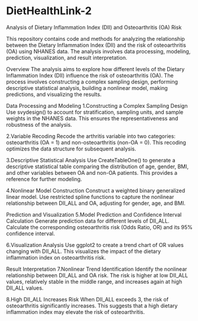 # DietHealthLink-2
Analysis of Dietary Inflammation Index (DII) and Osteoarthritis (OA) Risk

This repository contains code and methods for analyzing the relationship between the Dietary Inflammation Index (DII) and the risk of osteoarthritis (OA) using NHANES data. The analysis involves data processing, modeling, prediction, visualization, and result interpretation.

Overview
The analysis aims to explore how different levels of the Dietary Inflammation Index (DII) influence the risk of osteoarthritis (OA). The process involves constructing a complex sampling design, performing descriptive statistical analysis, building a nonlinear model, making predictions, and visualizing the results.

Data Processing and Modeling
1.Constructing a Complex Sampling Design
Use svydesign() to account for stratification, sampling units, and sample weights in the NHANES data. This ensures the representativeness and robustness of the analysis.

2.Variable Recoding
Recode the arthritis variable into two categories: osteoarthritis (OA = 1) and non-osteoarthritis (non-OA = 0). This recoding optimizes the data structure for subsequent analysis.

3.Descriptive Statistical Analysis
Use CreateTableOne() to generate a descriptive statistical table comparing the distribution of age, gender, BMI, and other variables between OA and non-OA patients. This provides a reference for further modeling.

4.Nonlinear Model Construction
Construct a weighted binary generalized linear model. Use restricted spline functions to capture the nonlinear relationship between DII_ALL and OA, adjusting for gender, age, and BMI.

Prediction and Visualization
5.Model Prediction and Confidence Interval Calculation
Generate prediction data for different levels of DII_ALL. Calculate the corresponding osteoarthritis risk (Odds Ratio, OR) and its 95% confidence interval.

6.Visualization Analysis
Use ggplot2 to create a trend chart of OR values changing with DII_ALL. This visualizes the impact of the dietary inflammation index on osteoarthritis risk.

Result Interpretation
7.Nonlinear Trend Identification
Identify the nonlinear relationship between DII_ALL and OA risk. The risk is higher at low DII_ALL values, relatively stable in the middle range, and increases again at high DII_ALL values.

8.High DII_ALL Increases Risk
When DII_ALL exceeds 3, the risk of osteoarthritis significantly increases. This suggests that a high dietary inflammation index may elevate the risk of osteoarthritis.
